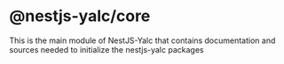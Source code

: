 # @nestjs-yalc/core

This is the main module of NestJS-Yalc that contains documentation and sources needed to initialize the nestjs-yalc packages
